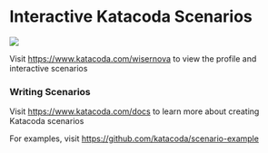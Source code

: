 # Interactive Katacoda Scenarios

[![](http://shields.katacoda.com/katacoda/wisernova/count.svg)](https://www.katacoda.com/wisernova "Get your profile on Katacoda.com")

Visit https://www.katacoda.com/wisernova to view the profile and interactive scenarios

### Writing Scenarios
Visit https://www.katacoda.com/docs to learn more about creating Katacoda scenarios

For examples, visit https://github.com/katacoda/scenario-example
